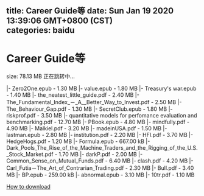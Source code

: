 
title: Career Guide等
date: Sun Jan 19 2020 13:39:06 GMT+0800 (CST)    
categories: baidu
---

# Career Guide等
size: 78.13 MB
 正在跳转中...
 
|- Zero2One.epub - 1.30 MB
|- value.epub - 1.80 MB
|- Treasury's war.epub - 1.40 MB
|- the_neatest_little_guide.pdf - 2.40 MB
|- The_Fundamental_Index_－_A__Better_Way_to_Invest.pdf - 2.50 MB
|- The_Behaviour_Gap.pdf - 1.30 MB
|- SecretClub.epub - 1.80 MB
|- riskprof.pdf - 3.50 MB
|- quantitative models for perfomance evaluation and benchmarking.pdf - 12.70 MB
|- PBook.epub - 4.80 MB
|- mindfully.pdf - 4.90 MB
|- Malkiel.pdf - 3.20 MB
|- madeinUSA.pdf - 1.50 MB
|- lastman.epub - 2.80 MB
|- institution.pdf - 2.20 MB
|- HFI.pdf - 3.70 MB
|- HedgeHogs.pdf - 1.20 MB
|- Formula.epub - 667.00 kB
|- Dark_Pools_The_Rise_of_the_Machine_Traders_and_the_Rigging_of_the_U.S._Stock_Market.pdf - 1.70 MB
|- darkP.pdf - 2.00 MB
|- Common_Sense_on_Mutual_Funds.pdf - 6.40 MB
|- clash.pdf - 4.20 MB
|- Carl_Futia－The_Art_of_Contrarian_Trading.pdf - 2.30 MB
|- Bull.pdf - 3.40 MB
|- BP.epub - 259.00 kB
|- abnormal.epub - 3.10 MB
|- 10tr.pdf - 1.10 MB

[How to download](https://bpcam.bemobtrk.com/go/2ceec3aa-1ca2-46d6-b9ff-aaa5c184517c?jno=390)